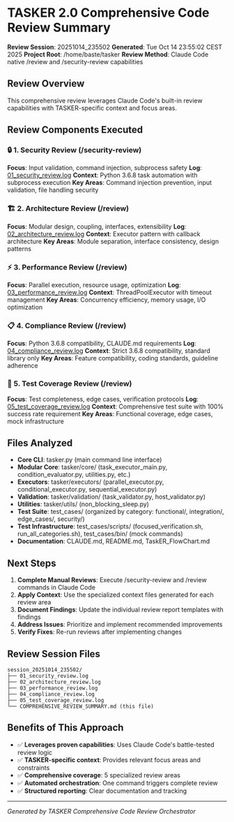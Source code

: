 # TASKER 2.0 Comprehensive Code Review Summary

**Review Session**: 20251014_235502
**Generated**: Tue Oct 14 23:55:02 CEST 2025
**Project Root**: /home/baste/tasker
**Review Method**: Claude Code native /review and /security-review capabilities

## Review Overview
This comprehensive review leverages Claude Code's built-in review capabilities with TASKER-specific context and focus areas.

## Review Components Executed

### 🔒 1. Security Review (/security-review)
**Focus**: Input validation, command injection, subprocess safety
**Log**: [01_security_review.log](./01_security_review.log)
**Context**: Python 3.6.8 task automation with subprocess execution
**Key Areas**: Command injection prevention, input validation, file handling security

### 🏗️ 2. Architecture Review (/review)
**Focus**: Modular design, coupling, interfaces, extensibility
**Log**: [02_architecture_review.log](./02_architecture_review.log)
**Context**: Executor pattern with callback architecture
**Key Areas**: Module separation, interface consistency, design patterns

### ⚡ 3. Performance Review (/review)
**Focus**: Parallel execution, resource usage, optimization
**Log**: [03_performance_review.log](./03_performance_review.log)
**Context**: ThreadPoolExecutor with timeout management
**Key Areas**: Concurrency efficiency, memory usage, I/O optimization

### 📋 4. Compliance Review (/review)
**Focus**: Python 3.6.8 compatibility, CLAUDE.md requirements
**Log**: [04_compliance_review.log](./04_compliance_review.log)
**Context**: Strict 3.6.8 compatibility, standard library only
**Key Areas**: Feature compatibility, coding standards, guideline adherence

### 🧪 5. Test Coverage Review (/review)
**Focus**: Test completeness, edge cases, verification protocols
**Log**: [05_test_coverage_review.log](./05_test_coverage_review.log)
**Context**: Comprehensive test suite with 100% success rate requirement
**Key Areas**: Functional coverage, edge cases, mock infrastructure

## Files Analyzed
- **Core CLI**: tasker.py (main command line interface)
- **Modular Core**: tasker/core/ (task_executor_main.py, condition_evaluator.py, utilities.py, etc.)
- **Executors**: tasker/executors/ (parallel_executor.py, conditional_executor.py, sequential_executor.py)
- **Validation**: tasker/validation/ (task_validator.py, host_validator.py)
- **Utilities**: tasker/utils/ (non_blocking_sleep.py)
- **Test Suite**: test_cases/ (organized by category: functional/, integration/, edge_cases/, security/)
- **Test Infrastructure**: test_cases/scripts/ (focused_verification.sh, run_all_categories.sh), test_cases/bin/ (mock commands)
- **Documentation**: CLAUDE.md, README.md, TaskER_FlowChart.md

## Next Steps
1. **Complete Manual Reviews**: Execute /security-review and /review commands in Claude Code
2. **Apply Context**: Use the specialized context files generated for each review area
3. **Document Findings**: Update the individual review report templates with findings
4. **Address Issues**: Prioritize and implement recommended improvements
5. **Verify Fixes**: Re-run reviews after implementing changes

## Review Session Files
```
session_20251014_235502/
├── 01_security_review.log
├── 02_architecture_review.log
├── 03_performance_review.log
├── 04_compliance_review.log
├── 05_test_coverage_review.log
└── COMPREHENSIVE_REVIEW_SUMMARY.md (this file)
```

## Benefits of This Approach
- ✅ **Leverages proven capabilities**: Uses Claude Code's battle-tested review logic
- ✅ **TASKER-specific context**: Provides relevant focus areas and constraints
- ✅ **Comprehensive coverage**: 5 specialized review areas
- ✅ **Automated orchestration**: One command triggers complete review
- ✅ **Structured reporting**: Clear documentation and tracking

---
*Generated by TASKER Comprehensive Code Review Orchestrator*
